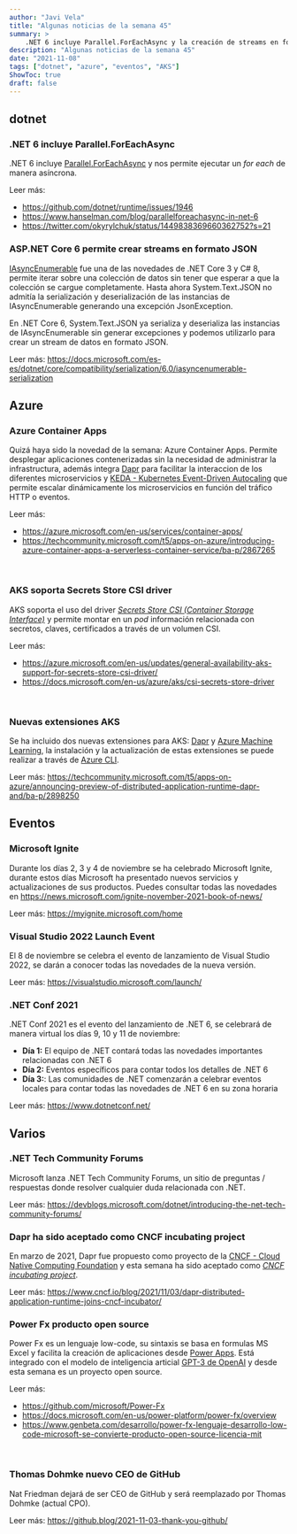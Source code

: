 ```yaml
---
author: "Javi Vela"
title: "Algunas noticias de la semana 45"
summary: >
    .NET 6 incluye Parallel.ForEachAsync y la creación de streams en formato JSON. Azure Container APP el nuevo servicio de Azure que integra Dapr y KEDA que permite desplegar aplicaciones contenerizadas sin necesidad de administrar una infraestructura compleja. AKS soporta Secrets Store CSI Driver y nuevas extensiones: Dapr y Azure Machine Learning. Gran cantidad de eventos: Microsoft Ignite, lanzamiento de Visual Studio 2022, .NET Conf 2021.  
description: "Algunas noticias de la semana 45"
date: "2021-11-08"
tags: ["dotnet", "azure", "eventos", "AKS"]
ShowToc: true
draft: false
---
```


## dotnet
### .NET 6 incluye Parallel.ForEachAsync
.NET 6 incluye [Parallel.ForEachAsync](https://docs.microsoft.com/en-us/dotnet/api/system.threading.tasks.parallel.foreachasync?view=net-6.0) y nos permite ejecutar un _for each_ de manera asíncrona.

Leer más:
- https://github.com/dotnet/runtime/issues/1946
- https://www.hanselman.com/blog/parallelforeachasync-in-net-6
- https://twitter.com/okyrylchuk/status/1449838369660362752?s=21

### ASP.NET Core 6 permite crear streams en formato JSON
[IAsyncEnumerable<T>](https://docs.microsoft.com/en-us/archive/msdn-magazine/2019/november/csharp-iterating-with-async-enumerables-in-csharp-8) fue una de las novedades de .NET Core 3 y C# 8, permite iterar sobre una colección de datos sin tener que esperar a que la colección se cargue completamente. Hasta ahora System.Text.JSON no admitía la serialización y deserialización de las instancias de IAsyncEnumerable<T> generando una excepción JsonException.

En .NET Core 6, System.Text.JSON ya serializa y deserializa las instancias de IAsyncEnumerable<T> sin generar excepciones y podemos utilizarlo para crear un stream de datos en formato JSON.

Leer más: https://docs.microsoft.com/es-es/dotnet/core/compatibility/serialization/6.0/iasyncenumerable-serialization
<br/>

## Azure
### Azure Container Apps
Quizá haya sido la novedad de la semana: Azure Container Apps. Permite desplegar aplicaciones contenerizadas sin la necesidad de administrar la infrastructura, además integra [Dapr](https://dapr.io/) para facilitar la interaccion de los diferentes microservicios y [KEDA - Kubernetes Event-Driven Autocaling](https://keda.sh/) que permite escalar dinámicamente los microservicios en función del tráfico HTTP o eventos.

 Leer más: 
- https://azure.microsoft.com/en-us/services/container-apps/ 
- https://techcommunity.microsoft.com/t5/apps-on-azure/introducing-azure-container-apps-a-serverless-container-service/ba-p/2867265
<br/>

### AKS soporta Secrets Store CSI driver
AKS soporta el uso del driver [_Secrets Store CSI (Container Storage Interface)_](ttps://kubernetes-csi.github.io/docs/) y permite montar en un _pod_ información relacionada con secretos, claves, certificados a través de un volumen CSI.  

Leer más: 
- https://azure.microsoft.com/en-us/updates/general-availability-aks-support-for-secrets-store-csi-driver/
- https://docs.microsoft.com/en-us/azure/aks/csi-secrets-store-driver
<br/>

### Nuevas extensiones AKS 
Se ha incluido dos nuevas extensiones para AKS: [Dapr](http://dapr.io) y [Azure Machine Learning](https://azure.microsoft.com/en-us/services/machine-learning/), la instalación y la actualización de estas extensiones se puede realizar a través de [Azure CLI](https://docs.microsoft.com/es-es/cli/azure/install-azure-cli).

Leer más: https://techcommunity.microsoft.com/t5/apps-on-azure/announcing-preview-of-distributed-application-runtime-dapr-and/ba-p/2898250
<br/>

## Eventos
### Microsoft Ignite
Durante los días 2, 3 y 4 de noviembre se ha celebrado Microsoft Ignite, durante estos días Microsoft ha presentado nuevos servicios y actualizaciones de sus productos. Puedes consultar todas las novedades en https://news.microsoft.com/ignite-november-2021-book-of-news/ 

Leer más: https://myignite.microsoft.com/home
<br/>

### Visual Studio 2022 Launch Event
El 8 de noviembre se celebra el evento de lanzamiento de Visual Studio 2022, se darán a conocer todas las novedades de la nueva versión.

Leer más: https://visualstudio.microsoft.com/launch/
<br/>

### .NET Conf 2021
.NET Conf 2021 es el evento del lanzamiento de .NET 6, se celebrará de manera virtual los días 9, 10 y 11 de noviembre:

- **Día 1:** El equipo de .NET contará todas las novedades importantes relacionadas con .NET 6
- **Día 2:** Eventos específicos para contar todos los detalles de .NET 6 
- **Día 3:**: Las comunidades de .NET comenzarán a celebrar eventos locales para contar todas las novedades de .NET 6 en su zona horaria

Leer más: https://www.dotnetconf.net/
<br/>

## Varios
### .NET Tech Community Forums
Microsoft lanza .NET Tech Community Forums, un sitio de preguntas / respuestas donde resolver cualquier duda relacionada con .NET. 

Leer más: https://devblogs.microsoft.com/dotnet/introducing-the-net-tech-community-forums/
<br/>

### Dapr ha sido aceptado como CNCF incubating project
En marzo de 2021, Dapr fue propuesto como proyecto de la [CNCF - Cloud Native Computing Foundation](https://www.cnfc.io/) y esta semana ha sido aceptado como [_CNCF incubating project_](https://www.cncf.io/projects/).

Leer más: https://www.cncf.io/blog/2021/11/03/dapr-distributed-application-runtime-joins-cncf-incubator/
<br/>

### Power Fx producto open source
Power Fx es un lenguaje low-code, su sintaxis se basa en formulas MS Excel y facilita la creación de aplicaciones desde [Power Apps](https://powerapps.microsoft.com/). Está integrado con el modelo de inteligencia articial [GPT-3 de OpenAI](https://openai.com/blog/openai-api/) y desde esta semana es un proyecto open source.

Leer más: 
- https://github.com/microsoft/Power-Fx
- https://docs.microsoft.com/en-us/power-platform/power-fx/overview
- https://www.genbeta.com/desarrollo/power-fx-lenguaje-desarrollo-low-code-microsoft-se-convierte-producto-open-source-licencia-mit
<br/>

### Thomas Dohmke nuevo CEO de GitHub
Nat Friedman dejará de ser CEO de GitHub y será reemplazado por Thomas Dohmke (actual CPO).

Leer más: https://github.blog/2021-11-03-thank-you-github/
<br/>